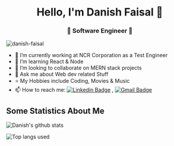 
<h1 align="center"> Hello, I'm Danish Faisal 👋 </h1>
<h3 align="center">🚀 Software Engineer 🚀</h3>

<p align="left"> <img src="https://visitor-badge.glitch.me/badge?page_id=danish-faisal" alt="danish-faisal" /> </p>

- 🔭 I’m currently working at NCR Corporation as a Test Engineer
- 🌱 I’m learning React & Node
- 👯 I’m looking to collaborate on MERN stack projects
- 💬 Ask me about Web dev related Stuff
- ⭐️ My Hobbies include Coding, Movies & Music
- 📫 How to reach me:  [![Linkedin Badge](https://img.shields.io/badge/-LinkedIn-blue?style=flat-square&logo=Linkedin&logoColor=white&link=)](https://www.linkedin.com/in/danish-faisal/) 
,  [![Gmail Badge](https://img.shields.io/badge/-Gmail-c14438?style=flat-square&logo=Gmail&logoColor=white&link=mailto:danishfaisal.wwe@gmail.com)](mailto:danishfaisal.wwe@gmail.com)

## Some Statistics About Me
![Danish's github stats](https://github-readme-stats.vercel.app/api?username=danish-faisal&&show_icons=true&title_color=ffffff&icon_color=bb2acf&text_color=daf7dc&bg_color=151515)<br>

![Top langs used](https://github-readme-stats.vercel.app/api/top-langs?username=danish-faisal&&show_icons=true&title_color=ffffff&icon_color=bb2acf&text_color=daf7dc&bg_color=151515)<br>
